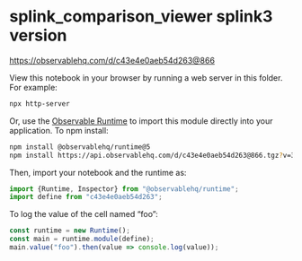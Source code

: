 # splink_comparison_viewer splink3 version

https://observablehq.com/d/c43e4e0aeb54d263@866

View this notebook in your browser by running a web server in this folder. For
example:

~~~sh
npx http-server
~~~

Or, use the [Observable Runtime](https://github.com/observablehq/runtime) to
import this module directly into your application. To npm install:

~~~sh
npm install @observablehq/runtime@5
npm install https://api.observablehq.com/d/c43e4e0aeb54d263@866.tgz?v=3
~~~

Then, import your notebook and the runtime as:

~~~js
import {Runtime, Inspector} from "@observablehq/runtime";
import define from "c43e4e0aeb54d263";
~~~

To log the value of the cell named “foo”:

~~~js
const runtime = new Runtime();
const main = runtime.module(define);
main.value("foo").then(value => console.log(value));
~~~
